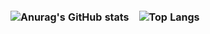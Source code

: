<style>
table {
    border-collapse: collapse;
}
table, th, td {
   border: none;
}
blockquote {
    border-left: none;
    padding-left: 10px;
}
</style>

| ![Anurag's GitHub stats](https://github-readme-stats.vercel.app/api?username=Teru3301&show_icons=true&theme=blue-green) | ![Top Langs](https://github-readme-stats.vercel.app/api/top-langs/?username=Teru3301&theme=blue-green&layout=compact) |
| -- | -- |


